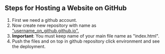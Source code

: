 <h2>Steps for Hosting a Website on GitHub</h2>
<ol>
<li>First we need a github account.</li>
<li>Now create new repository with name as <u>"username_on_github.github.io".</u></li>
<li><strong>Important</strong>: You must keep name of your main file name as "index.html".</li>
<li>Push the files and on top in github repository click environment and see the deployment.</li>
</ol>
